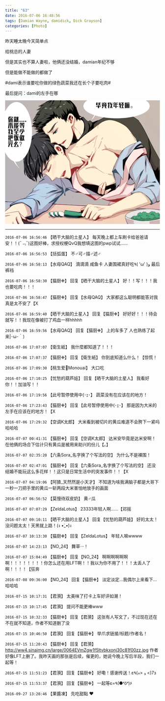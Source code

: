 ```yaml
---
title: "63"
date: 2016-07-06 16:48:56
tags: [Damian Wayne, damidick, Dick Grayson]
categories: [Photo]
---
```


<p>昨天睡太晚今天简单点</p> 
<p>给桃总的人妻</p> 
<p>但是其实也不算人妻啦，他俩还没结婚，damian年纪不够</p> 
<p>但是能做不能做的都做了</p> 
<p>#dami表示谁要吃你做的绿色蔬菜我还在长个子要吃肉#</p> 
<p>最后提问：dami的左手在哪</p>

![](https://raw.githubusercontent.com/alicewish/meowchain247/master/img_cVZNdzJtQk9JV2MrTTBZYzBnOHZsYWlHWXRQREtLM2tRdnpsaDZVbHA0RXlQZXdjZUhBdzVnPT0.jpg)

---

`2016-07-06 16:56:46` 【晒干大脑的土星人】 每天晚上都上车刷卡给爸爸请安！！(¯﹃¯)这图好棒，求授权梗QvQ我想填这图的pwp试试……

`2016-07-06 16:56:53` 【括弧蛋】 不♂可♂描♂述♂

`2016-07-06 16:58:13` 【水母QAQ】 滴滴滴 咸鱼卡 人妻围裙真好吃٩( 'ω' )و 最后裤裆

`2016-07-06 16:58:30` 【猫厨✙】 回复【晒干大脑的土星人】 好！！写！！！我也要吃肉！！！

`2016-07-06 16:58:47` 【猫厨✙】 回复【水母QAQ】 大家都这么聪明都能答对我真是太不安了【X

`2016-07-06 16:59:40` 【晒干大脑的土星人】 回复【猫厨✙】 好好好！！！待会就写！！我现在像被打了鸡血一样hhhhh

`2016-07-06 16:59:56` 【水母QAQ】 回复【猫厨✙】 上的车多了 人也熟练了起来|･ω･｀)

`2016-07-06 17:07:07` 【衛生紙】 我什麼都知道了！！！

`2016-07-06 17:07:37` 【猫厨✙】 回复【衛生紙】 你到底知道么什么！【惊慌！

`2016-07-06 17:09:30` 【桃生爱🍑Monouai】 大口吃

`2016-07-06 17:10:25` 【忧愁的葫芦娃】 回复【晒干大脑的土星人】 我看好你！！加油写！！

`2016-07-06 17:19:56` 【此号暂停使用中(･ｪ･】 蔬菜没有在应该在的地方！

`2016-07-06 17:23:43` 【猫厨✙】 回复【此号暂停使用中(･ｪ･】 那是因为大米的左手在应该在的地方！【X

`2016-07-06 17:29:32` 【空调K太郎】 大米看到被切片的黄瓜难道不会胯下一紧吗哈哈哈

`2016-07-07 00:41:31` 【猫厨✙】 回复【空调K太郎】 达米安毕竟是达米安啊！在他俩的场合下估计只有黄瓜是被用来助兴的份儿【。】

`2016-07-07 02:35:20` 【六条Sora\_名字换了个写法的空】 为什么不是裸围！

`2016-07-07 02:47:01` 【猫厨✙】 回复【六条Sora\_名字换了个写法的空】 还没结婚不能玩这么多花样！！这只是日常生活中的突发事件！！【X

`2016-07-07 04:19:06` 【阿猹\_天然然是小天才】 不知道为啥我满脑子都是大哥下一秒一刀把手里的黄瓜一斩两段大米害怕地放手的画面

`2016-07-07 06:56:52` 【莫慢待双皮奶】 黄♂瓜

`2016-07-07 07:07:29` 【ZeldaLotus】 23333年轻人啊……【邓摇

`2016-07-07 09:10:11` 【晒干大脑的土星人】 回复【忧愁的葫芦娃】 好的太太！没问题太太！天黑就上路！(ง •̀\_•́)ง

`2016-07-07 10:13:30` 【猫厨✙】 回复【ZeldaLotus】 年轻人嘛wwww

`2016-07-07 14:23:13` 【NO\_24】 舞草···！

`2016-07-07 15:04:49` 【猫厨✙】 回复【NO\_24】 啊啊啊啊啊啊啊！！！！！！！！你怎么还在用LFT啊！！我以为你不用了！！！太丢人了啊！！！！【狂奔

`2016-07-08 09:36:00` 【NO\_24】 回复【猫厨✙】 淡定淡定…我偶尔上来看下…哈哈哈

`2016-07-15 10:17:31` 【君漪】 太美味了打卡上车好评如潮！

`2016-07-15 10:17:45` 【君漪】 提问不能更棒www

`2016-07-15 10:32:33` 【猫厨✙】 回复【君漪】 这张有人写文了，不过现在还在不在就不知道，作者不知道删了没

`2016-07-15 10:46:50` 【君漪】 回复【猫厨✙】 举爪求链接/标题/作者名！

`2016-07-15 11:20:43` 【猫厨✙】 回复【君漪】 <http://ww4.sinaimg.cn/large/0064EVmZgw1f5ltvbkxonj30c81f00zz.jpg> 作者好像LFT上删了。我昨天画的那张是后续，催更的，她说今晚上写后半段，我们一起等！

`2016-07-15 11:51:23` 【君漪】 回复【猫厨✙】 好嘞！感谢传送！ε٩(๑> ₃ <)7з

`2016-07-15 11:53:37` 【君漪】 回复【猫厨✙】 一起等ε=٩(●❛ö❛)۶

`2016-09-27 13:28:46` 【果醬凍】 先吃甜點 ♥
